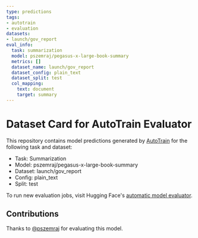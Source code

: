 ```yaml
---
type: predictions
tags:
- autotrain
- evaluation
datasets:
- launch/gov_report
eval_info:
  task: summarization
  model: pszemraj/pegasus-x-large-book-summary
  metrics: []
  dataset_name: launch/gov_report
  dataset_config: plain_text
  dataset_split: test
  col_mapping:
    text: document
    target: summary
---
```

# Dataset Card for AutoTrain Evaluator

This repository contains model predictions generated by [AutoTrain](https://huggingface.co/autotrain) for the following task and dataset:

* Task: Summarization
* Model: pszemraj/pegasus-x-large-book-summary
* Dataset: launch/gov_report
* Config: plain_text
* Split: test

To run new evaluation jobs, visit Hugging Face's [automatic model evaluator](https://huggingface.co/spaces/autoevaluate/model-evaluator).

## Contributions

Thanks to [@pszemraj](https://huggingface.co/pszemraj) for evaluating this model.